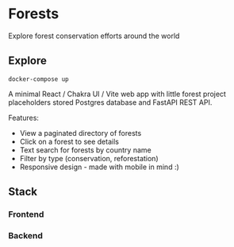 # Forests

Explore forest conservation efforts around the world

<!-- screenshots -->

## Explore

`docker-compose up`

A minimal React / Chakra UI / Vite web app with little forest project placeholders stored Postgres database and FastAPI REST API.

Features:

- View a paginated directory of forests
- Click on a forest to see details
- Text search for forests by country name
- Filter by type (conservation, reforestation)
- Responsive design - made with mobile in mind :)

## Stack

### Frontend

### Backend
